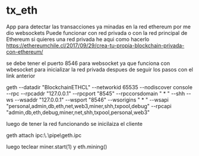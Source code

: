 # tx_eth
App para detectar las transacciones ya minadas en la red ethereum por me dio websockets
Puede funcionar con red privada o con la red principal de Ethereum
si quieres  una red privada he aqui como hacerlo https://ethereumchile.cl/2017/09/29/crea-tu-propia-blockchain-privada-con-ethereum/

se debe tener el puerto 8546 para websocket ya que funciona con wbesocket
para inicializar la red privada despues de seguir los pasos con el link anterior

geth --datadir "BlockchainETHCL" --networkid 65535 --nodiscover console --rpc --rpcaddr "127.0.0.1" --rpcport "8545" --rpccorsdomain " * " --shh --ws --wsaddr "127.0.0.1" --wsport "8546" --wsorigins " * " --wsapi "personal,admin,db,eth,net,web3,miner,shh,txpool,debug" --rpcapi "admin,db,eth,debug,miner,net,shh,txpool,personal,web3"

luego de tener la red funcionando se inicilaiza el cliente

geth attach ipc:\\.\pipe\geth.ipc

luego teclear
miner.start(1) y 
eth.mining()
